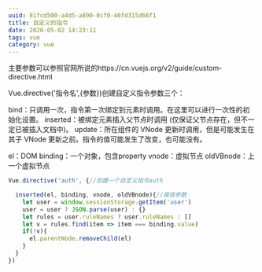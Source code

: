 ```yaml
---
uuid: 81fcd500-a4d5-a890-0cf0-46fd315d66f1
title: 自定义的指令
date: 2020-05-02 14:23:11
tags: vue
category: vue
---
```

主要参数可以参照官网所说的https://cn.vuejs.org/v2/guide/custom-directive.html

Vue.directive('指令名',{参数})创建自定义指令参数三个：

bind：只调用一次，指令第一次绑定到元素时调用。在这里可以进行一次性的初始化设置。
inserted：被绑定元素插入父节点时调用 (仅保证父节点存在，但不一定已被插入文档中)。
update：所在组件的 VNode 更新时调用，但是可能发生在其子 VNode 更新之前。指令的值可能发生了改变，也可能没有。

el：DOM 
binding：一个对象，包含property
vnode：虚拟节点
oldVBnode：上一个虚拟节点

```js
Vue.directive('auth', {//创建一个自定义指令auth

  inserted(el, binding, vnode, oldVBnode){//接收参数
    let user = window.sessionStorage.getItem('user')
    user = user ? JSON.parse(user) : {}
    let rules = user.ruleNames ? user.ruleNames : []
    let v = rules.find(item => item === binding.value)
    if(!v){
      el.parentNode.removeChild(el)
    }
  }
})
```